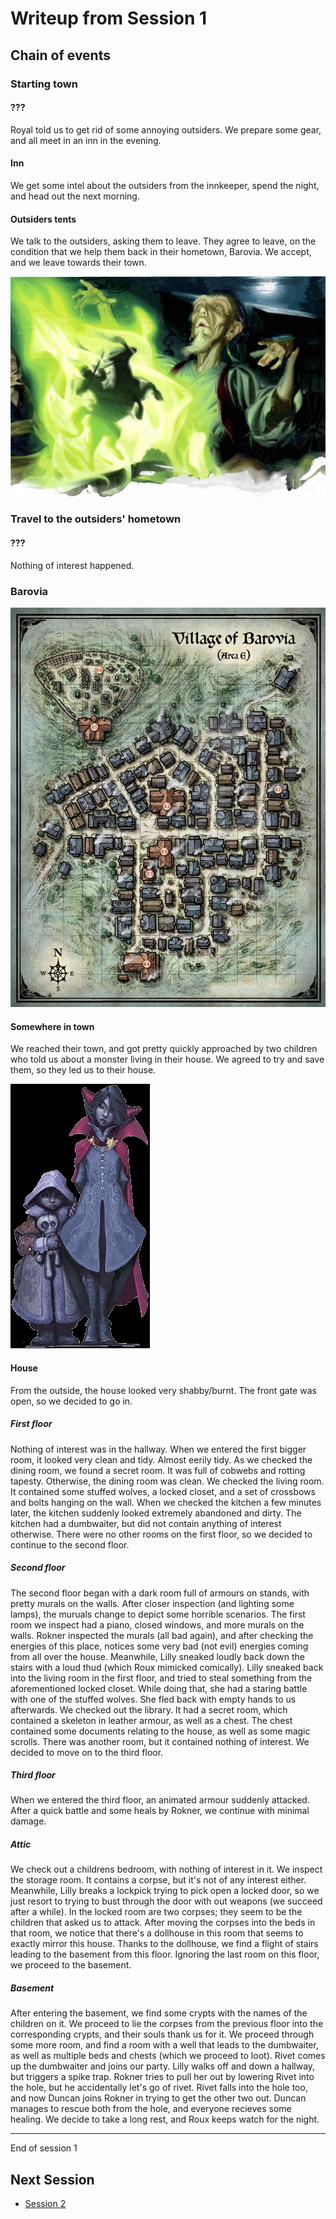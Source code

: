 # Writeup from Session 1

## Chain of events

### Starting town

#### ???

Royal told us to get rid of some annoying outsiders.
We prepare some gear, and all meet in an inn in the evening.

#### Inn

We get some intel about the outsiders from the innkeeper, spend the night, and head out the next morning.

#### Outsiders tents

We talk to the outsiders, asking them to leave.
They agree to leave, on the condition that we help them back in their hometown, Barovia.
We accept, and we leave towards their town.

![Elder at the campfire](images/campfire.png)

### Travel to the outsiders' hometown

#### ???

Nothing of interest happened.

### Barovia

![Map of Barovia](images/barovia.png)

#### Somewhere in town

We reached their town, and got pretty quickly approached by two children who told us about a monster living in their house.
We agreed to try and save them, so they led us to their house.

![Image of the two children](images/children.png)

#### House

From the outside, the house looked very shabby/burnt.
The front gate was open, so we decided to go in.

##### First floor

Nothing of interest was in the hallway.
When we entered the first bigger room, it looked very clean and tidy. Almost eerily tidy.
As we checked the dining room, we found a secret room. It was full of cobwebs and rotting tapesty. Otherwise, the dining room was clean.
We checked the living room. It contained some stuffed wolves, a locked closet, and a set of crossbows and bolts hanging on the wall.
When we checked the kitchen a few minutes later, the kitchen suddenly looked extremely abandoned and dirty.
The kitchen had a dumbwaiter, but did not contain anything of interest otherwise.
There were no other rooms on the first floor, so we decided to continue to the second floor.

##### Second floor

The second floor began with a dark room full of armours on stands, with pretty murals on the walls. After closer inspection (and lighting some lamps), the muruals change to depict some horrible scenarios.
The first room we inspect had a piano, closed windows, and more murals on the walls.
Rokner inspected the murals (all bad again), and after checking the energies of this place, notices some very bad (not evil) energies coming from all over the house.
Meanwhile, Lilly sneaked loudly back down the stairs with a loud thud (which Roux mimicked comically).
Lilly sneaked back into the living room in the first floor, and tried to steal something from the aforementioned locked closet. While doing that, she had a staring battle with one of the stuffed wolves. She fled back with empty hands to us afterwards.
We checked out the library. It had a secret room, which contained a skeleton in leather armour, as well as a chest. The chest contained some documents relating to the house, as well as some magic scrolls.
There was another room, but it contained nothing of interest.
We decided to move on to the third floor.

##### Third floor

When we entered the third floor, an animated armour suddenly attacked.
After a quick battle and some heals by Rokner, we continue with minimal damage.

##### Attic

We check out a childrens bedroom, with nothing of interest in it.
We inspect the storage room. It contains a corpse, but it's not of any interest either.
Meanwhile, Lilly breaks a lockpick trying to pick open a locked door, so we just resort to trying to bust through the door with out weapons (we succeed after a while).
In the locked room are two corpses; they seem to be the children that asked us to attack.
After moving the corpses into the beds in that room, we notice that there's a dollhouse in this room that seems to exactly mirror this house.
Thanks to the dollhouse, we find a flight of stairs leading to the basement from this floor.
Ignoring the last room on this floor, we proceed to the basement.

##### Basement

After entering the basement, we find some crypts with the names of the children on it.
We proceed to lie the corpses from the previous floor into the corresponding crypts, and their souls thank us for it.
We proceed through some more room, and find a room with a well that leads to the dumbwaiter, as well as multiple beds and chests (which we proceed to loot).
Rivet comes up the dumbwaiter and joins our party.
Lilly walks off and down a hallway, but triggers a spike trap.
Rokner tries to pull her out by lowering Rivet into the hole, but he accidentally let's go of rivet.
Rivet falls into the hole too, and now Duncan joins Rokner in trying to get the other two out.
Duncan manages to rescue both from the hole, and everyone recieves some healing.
We decide to take a long rest, and Roux keeps watch for the night.

---

End of session 1

## Next Session

- [Session 2](session2.md)

